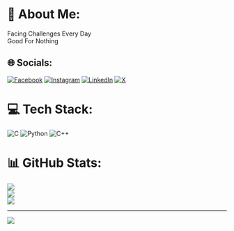 # 💫 About Me:
Facing Challenges Every Day<br>Good For Nothing


## 🌐 Socials:
[![Facebook](https://img.shields.io/badge/Facebook-%231877F2.svg?logo=Facebook&logoColor=white)](https://facebook.com/spicy.falcon) [![Instagram](https://img.shields.io/badge/Instagram-%23E4405F.svg?logo=Instagram&logoColor=white)](https://instagram.com/MarufHossain619) [![LinkedIn](https://img.shields.io/badge/LinkedIn-%230077B5.svg?logo=linkedin&logoColor=white)](https://linkedin.com/in/ahmad-maruf-hossain) [![X](https://img.shields.io/badge/X-black.svg?logo=X&logoColor=white)](https://x.com/MarufHossain619) 

# 💻 Tech Stack:
![C](https://img.shields.io/badge/c-%2300599C.svg?style=for-the-badge&logo=c&logoColor=white) ![Python](https://img.shields.io/badge/python-3670A0?style=for-the-badge&logo=python&logoColor=ffdd54) ![C++](https://img.shields.io/badge/c++-%2300599C.svg?style=for-the-badge&logo=c%2B%2B&logoColor=white)
# 📊 GitHub Stats:
![](https://github-readme-stats.vercel.app/api?username=SpicyFalcon619&theme=dark&hide_border=false&include_all_commits=true&count_private=true)<br/>
![](https://github-readme-streak-stats.herokuapp.com/?user=SpicyFalcon619&theme=dark&hide_border=false)<br/>
![](https://github-readme-stats.vercel.app/api/top-langs/?username=SpicyFalcon619&theme=dark&hide_border=false&include_all_commits=true&count_private=true&layout=compact)

---
[![](https://visitcount.itsvg.in/api?id=SpicyFalcon619&icon=0&color=0)](https://visitcount.itsvg.in)

<!-- Proudly created with GPRM ( https://gprm.itsvg.in ) -->
